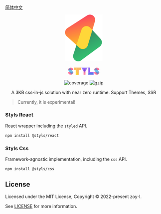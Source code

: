 [简体中文](./README.md)

<p align="center">
<img src="./docs/renderer/logo.svg" alt="styls" style="width:120px">
<br/>
<br/>
<img src="./styls.svg" alt="styls" style="width:100px;">
</p>

<p align="center">
  <img src="https://codecov.io/gh/l-zoy/styls/branch/main/graph/badge.svg?token=DAETCWW98B" alt="coverage" />
  <img src="https://img.badgesize.io/https://unpkg.com/@styls/base@latest/index.prod.esm.js?compression=gzip&style=square&label=gzip%20size&color=#4fc08d" alt="gzip" />

</p>

<p align="center">
A 3KB css-in-js solution with near zero runtime. Support Themes, SSR
</p>

> Currently, it is experimental!

### Styls React

React wrapper including the `styled` API.

```sh
npm install @styls/react
```

### Styls Css

Framework-agnostic implementation, including the `css` API.

```sh
npm install @styls/css
```

## License

Licensed under the MIT License, Copyright © 2022-present zoy-l.

See [LICENSE](./LICENSE.md) for more information.
